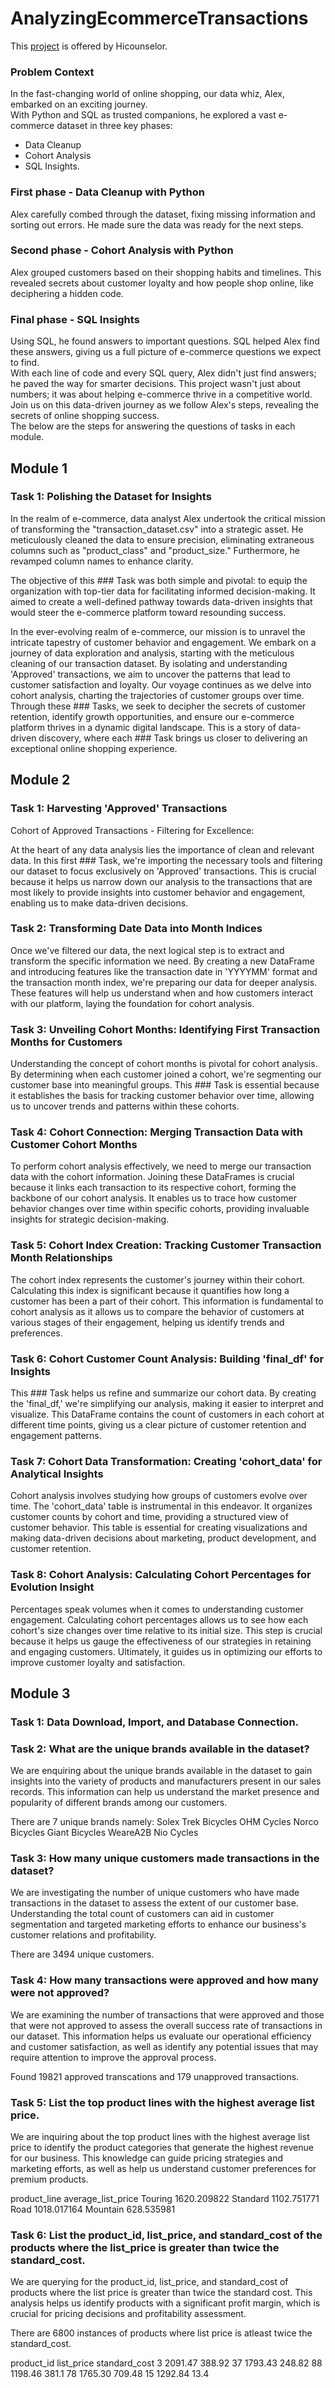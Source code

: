 # AnalyzingEcommerceTransactions
This [project](https://hicounselor.com/projects/analyzing-e-commerce-transactions-data-cleaning-cohort-analysis-and-sql) is offered by Hicounselor.

### Problem Context
In the fast-changing world of online shopping, our data whiz, Alex, embarked on an exciting journey.  
With Python and SQL as trusted companions, he explored a vast e-commerce dataset in three key phases: 
 - Data Cleanup
 - Cohort Analysis
 - SQL Insights.

### First phase - Data Cleanup with Python  
Alex carefully combed through the dataset, fixing missing information and sorting out errors. He made sure the data was ready for the next steps.  

### Second phase - Cohort Analysis with Python
Alex grouped customers based on their shopping habits and timelines. This revealed secrets about customer loyalty and how people shop online, like deciphering a hidden code.  

### Final phase - SQL Insights
Using SQL, he found answers to important questions. SQL helped Alex find these answers, giving us a full picture of e-commerce questions we expect to find.  
With each line of code and every SQL query, Alex didn't just find answers; he paved the way for smarter decisions. This project wasn't just about numbers; it was about helping e-commerce thrive in a competitive world.  
Join us on this data-driven journey as we follow Alex's steps, revealing the secrets of online shopping success.  
The below are the steps for answering the questions of tasks in each module.  

## Module 1
### Task 1: Polishing the Dataset for Insights
In the realm of e-commerce, data analyst Alex undertook the critical mission of transforming the "transaction_dataset.csv" into a strategic asset. He meticulously cleaned the data to ensure precision, eliminating extraneous columns such as "product_class" and "product_size." Furthermore, he revamped column names to enhance clarity.

The objective of this ### Task was both simple and pivotal: to equip the organization with top-tier data for facilitating informed decision-making. It aimed to create a well-defined pathway towards data-driven insights that would steer the e-commerce platform toward resounding success.




In the ever-evolving realm of e-commerce, our mission is to unravel the intricate tapestry of customer behavior and engagement. We embark on a journey of data exploration and analysis, starting with the meticulous cleaning of our transaction dataset. By isolating and understanding 'Approved' transactions, we aim to uncover the patterns that lead to customer satisfaction and loyalty. Our voyage continues as we delve into cohort analysis, charting the trajectories of customer groups over time. Through these ### Tasks, we seek to decipher the secrets of customer retention, identify growth opportunities, and ensure our e-commerce platform thrives in a dynamic digital landscape. This is a story of data-driven discovery, where each ### Task brings us closer to delivering an exceptional online shopping experience.


## Module 2
### Task 1: Harvesting 'Approved' Transactions
Cohort of Approved Transactions - Filtering for Excellence:

At the heart of any data analysis lies the importance of clean and relevant data. In this first ### Task, we're importing the necessary tools and filtering our dataset to focus exclusively on 'Approved' transactions. This is crucial because it helps us narrow down our analysis to the transactions that are most likely to provide insights into customer behavior and engagement, enabling us to make data-driven decisions.

### Task 2: Transforming Date Data into Month Indices
Once we've filtered our data, the next logical step is to extract and transform the specific information we need. By creating a new DataFrame and introducing features like the transaction date in 'YYYYMM' format and the transaction month index, we're preparing our data for deeper analysis. These features will help us understand when and how customers interact with our platform, laying the foundation for cohort analysis.

### Task 3: Unveiling Cohort Months: Identifying First Transaction Months for Customers
Understanding the concept of cohort months is pivotal for cohort analysis. By determining when each customer joined a cohort, we're segmenting our customer base into meaningful groups. This ### Task is essential because it establishes the basis for tracking customer behavior over time, allowing us to uncover trends and patterns within these cohorts.

### Task 4: Cohort Connection: Merging Transaction Data with Customer Cohort Months
To perform cohort analysis effectively, we need to merge our transaction data with the cohort information. Joining these DataFrames is crucial because it links each transaction to its respective cohort, forming the backbone of our cohort analysis. It enables us to trace how customer behavior changes over time within specific cohorts, providing invaluable insights for strategic decision-making.

### Task 5: Cohort Index Creation: Tracking Customer Transaction Month Relationships
The cohort index represents the customer's journey within their cohort. Calculating this index is significant because it quantifies how long a customer has been a part of their cohort. This information is fundamental to cohort analysis as it allows us to compare the behavior of customers at various stages of their engagement, helping us identify trends and preferences.

### Task 6: Cohort Customer Count Analysis: Building 'final_df' for Insights
This ### Task helps us refine and summarize our cohort data. By creating the 'final_df,' we're simplifying our analysis, making it easier to interpret and visualize. This DataFrame contains the count of customers in each cohort at different time points, giving us a clear picture of customer retention and engagement patterns.

### Task 7: Cohort Data Transformation: Creating 'cohort_data' for Analytical Insights
Cohort analysis involves studying how groups of customers evolve over time. The 'cohort_data' table is instrumental in this endeavor. It organizes customer counts by cohort and time, providing a structured view of customer behavior. This table is essential for creating visualizations and making data-driven decisions about marketing, product development, and customer retention.

### Task 8: Cohort Analysis: Calculating Cohort Percentages for Evolution Insight
Percentages speak volumes when it comes to understanding customer engagement. Calculating cohort percentages allows us to see how each cohort's size changes over time relative to its initial size. This step is crucial because it helps us gauge the effectiveness of our strategies in retaining and engaging customers. Ultimately, it guides us in optimizing our efforts to improve customer loyalty and satisfaction.

## Module 3
### Task 1: Data Download, Import, and Database Connection.

### Task 2: What are the unique brands available in the dataset?
We are enquiring about the unique brands available in the dataset to gain insights into the variety of products and manufacturers present in our sales records. This information can help us understand the market presence and popularity of different brands among our customers.

There are 7 unique brands namely:
Solex
Trek Bicycles
OHM Cycles
Norco Bicycles
Giant Bicycles
WeareA2B
Nio Cycles

### Task 3: How many unique customers made transactions in the dataset?
We are investigating the number of unique customers who have made transactions in the dataset to assess the extent of our customer base. Understanding the total count of customers can aid in customer segmentation and targeted marketing efforts to enhance our business's customer relations and profitability.

There are 3494 unique customers.

### Task 4: How many transactions were approved and how many were not approved?
We are examining the number of transactions that were approved and those that were not approved to assess the overall success rate of transactions in our dataset. This information helps us evaluate our operational efficiency and customer satisfaction, as well as identify any potential issues that may require attention to improve the approval process.

Found 19821 approved transcations and 179 unapproved transactions.

### Task 5: List the top product lines with the highest average list price.
We are inquiring about the top product lines with the highest average list price to identify the product categories that generate the highest revenue for our business. This knowledge can guide pricing strategies and marketing efforts, as well as help us understand customer preferences for premium products.


product_line	average_list_price
Touring	1620.209822
Standard	1102.751771
Road	1018.017164
Mountain	628.535981



### Task 6: List the product_id, list_price, and standard_cost of the products where the list_price is greater than twice the standard_cost.
We are querying for the product_id, list_price, and standard_cost of products where the list price is greater than twice the standard cost. This analysis helps us identify products with a significant profit margin, which is crucial for pricing decisions and profitability assessment.

There are 6800 instances of products where list price is atleast twice the standard_cost.

product_id	list_price	standard_cost
3	2091.47	388.92
37	1793.43	248.82
88	1198.46	381.1
78	1765.30	709.48
15	1292.84	13.4


